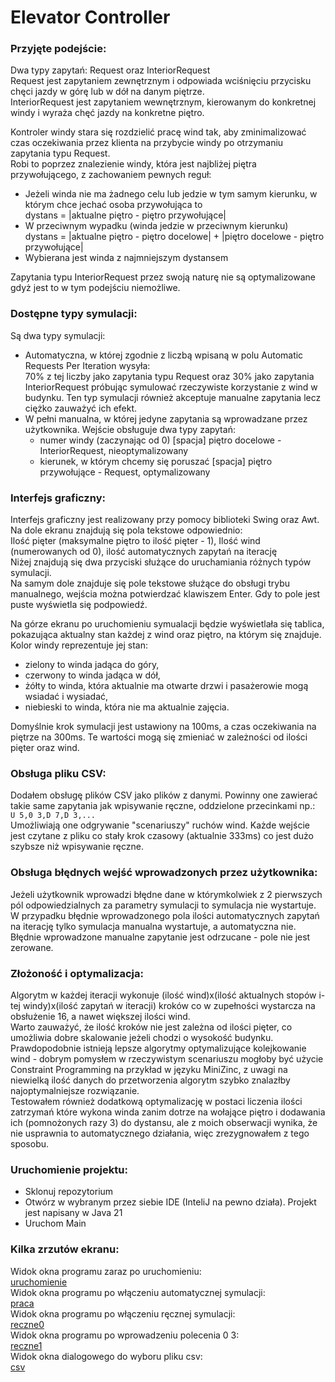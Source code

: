 # Elevator Controller

### Przyjęte podejście:
Dwa typy zapytań: Request oraz InteriorRequest <br>
Request jest zapytaniem zewnętrznym i odpowiada wciśnięciu przycisku chęci jazdy w górę lub w dół na danym piętrze. <br>
InteriorRequest jest zapytaniem wewnętrznym, kierowanym do konkretnej windy i wyraża chęć jazdy na konkretne piętro. <br>

Kontroler windy stara się rozdzielić pracę wind tak, aby zminimalizować czas oczekiwania przez klienta na przybycie windy po otrzymaniu zapytania typu Request. <br>
Robi to poprzez znalezienie windy, która jest najbliżej piętra przywołującego, z zachowaniem pewnych reguł:
<ul>
  <li>Jeżeli winda nie ma żadnego celu lub jedzie w tym samym kierunku, w którym chce jechać osoba przywołująca to <br> dystans = |aktualne piętro - piętro przywołujące|</li>
  <li>W przeciwnym wypadku (winda jedzie w przeciwnym kierunku) <br> dystans = |aktualne piętro - piętro docelowe| + |piętro docelowe - piętro przywołujące|</li>
  <li>Wybierana jest winda z najmniejszym dystansem</li>
</ul>
Zapytania typu InteriorRequest przez swoją naturę nie są optymalizowane gdyż jest to w tym podejściu niemożliwe.

### Dostępne typy symulacji:
Są dwa typy symulacji: <br>
<ul>
  <li>Automatyczna, w której zgodnie z liczbą wpisaną w polu Automatic Requests Per Iteration wysyła: <br>
  70% z tej liczby jako zapytania typu Request oraz 30% jako zapytania InteriorRequest próbując symulować rzeczywiste korzystanie z wind w budynku. Ten typ symulacji również akceptuje manualne zapytania lecz ciężko zauważyć ich efekt.</li>
  <li>W pełni manualna, w której jedyne zapytania są wprowadzane przez użytkownika. Wejście obsługuje dwa typy zapytań: <br>
  <ul>
    <li>numer windy (zaczynając od 0) [spacja] piętro docelowe - InteriorRequest, nieoptymalizowany</li>
    <li>kierunek, w którym chcemy się poruszać [spacja] piętro przywołujące - Request, optymalizowany</li>
  </ul>
  </li>
</ul>

### Interfejs graficzny:
Interfejs graficzny jest realizowany przy pomocy biblioteki Swing oraz Awt. <br>
Na dole ekranu znajdują się pola tekstowe odpowiednio: <br>
Ilość pięter (maksymalne piętro to ilość pięter - 1), Ilość wind (numerowanych od 0), ilość automatycznych zapytań na iterację<br>
Niżej znajdują się dwa przyciski służące do uruchamiania różnych typów symulacji. <br>
Na samym dole znajduje się pole tekstowe służące do obsługi trybu manualnego, wejścia można potwierdzać klawiszem Enter. Gdy to pole jest puste wyświetla się podpowiedź.

Na górze ekranu po uruchomieniu symualacji będzie wyświetlała się tablica, pokazująca aktualny stan każdej z wind oraz piętro, na którym się znajduje. <br>
Kolor windy reprezentuje jej stan: <br>
<ul>
  <li>zielony to winda jadąca do góry, <br></li>
  <li>czerwony to winda jadąca w dół, <br></li>
  <li>żółty to winda, która aktualnie ma otwarte drzwi i pasażerowie mogą wsiadać i wysiadać, <br></li>
  <li>niebieski to winda, która nie ma aktualnie zajęcia.<br></li>
</ul>
Domyślnie krok symulacji jest ustawiony na 100ms, a czas oczekiwania na piętrze na 300ms. Te wartości mogą się zmieniać w zależności od ilości pięter oraz wind.

### Obsługa pliku CSV:
Dodałem obsługę plików CSV jako plików z danymi. Powinny one zawierać takie same zapytania jak wpisywanie ręczne, oddzielone przecinkami np.: <br>
```U 5,0 3,D 7,D 3,...``` <br>
Umożliwiają one odgrywanie "scenariuszy" ruchów wind. Każde wejście jest czytane z pliku co stały krok czasowy (aktualnie 333ms) co jest dużo szybsze niż wpisywanie ręczne.

### Obsługa błędnych wejść wprowadzonych przez użytkownika:
Jeżeli użytkownik wprowadzi błędne dane w którymkolwiek z 2 pierwszych pól odpowiedzialnych za parametry symulacji to symulacja nie wystartuje. <br>
W przypadku błędnie wprowadzonego pola ilości automatycznych zapytań na iterację tylko symulacja manualna wystartuje, a automatyczna nie. <br>
Błędnie wprowadzone manualne zapytanie jest odrzucane - pole nie jest zerowane.

### Złożoność i optymalizacja:
Algorytm w każdej iteracji wykonuje (ilość wind)x(ilość aktualnych stopów i-tej windy)x(ilość zapytań w iteracji) kroków co w zupełności wystarcza na obsłużenie 16, a nawet większej ilości wind. <br>
Warto zauważyć, że ilość kroków nie jest zależna od ilości pięter, co umożliwia dobre skalowanie jeżeli chodzi o wysokość budynku. <br>
Prawdopodobnie istnieją lepsze algorytmy optymalizujące kolejkowanie wind - dobrym pomysłem w rzeczywistym scenariuszu mogłoby być użycie Constraint Programming na przykład w języku MiniZinc, z uwagi na niewielką ilość danych do przetworzenia algorytm szybko znalazłby najoptymalniejsze rozwiązanie. <br>
Testowałem również dodatkową optymalizację w postaci liczenia ilości zatrzymań które wykona winda zanim dotrze na wołające piętro i dodawania ich (pomnożonych razy 3) do dystansu, ale z moich obserwacji wynika, że nie usprawnia to automatycznego działania, więc zrezygnowałem z tego sposobu.

### Uruchomienie projektu:
<ul>
  <li>Sklonuj repozytorium</li>
  <li>Otwórz w wybranym przez siebie IDE (InteliJ na pewno działa). Projekt jest napisany w Java 21</li>
  <li>Uruchom Main</li>
</ul>

### Kilka zrzutów ekranu:

Widok okna programu zaraz po uruchomieniu:<br>
[uruchomienie](..%2F..%2FDesktop%2Furuchomienie.png)<br>
Widok okna programu po włączeniu automatycznej symulacji:<br>
[praca](..%2F..%2FDesktop%2Fpraca.png)<br>
Widok okna programu po włączeniu ręcznej symulacji:<br>
[reczne0](..%2F..%2FDesktop%2Freczne0.png)<br>
Widok okna programu po wprowadzeniu polecenia 0 3:<br>
[reczne1](..%2F..%2FDesktop%2Freczne1.png)<br>
Widok okna dialogowego do wyboru pliku csv:<br>
[csv](..%2F..%2FDesktop%2Fcsv.png)<br>